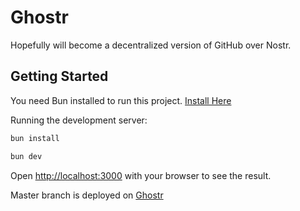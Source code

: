 # Ghostr

Hopefully will become a decentralized version of GitHub over Nostr.

## Getting Started

You need Bun installed to run this project.
[Install Here](https://bun.sh/)

Running the development server:

```bash
bun install

bun dev
```

Open [http://localhost:3000](http://localhost:3000) with your browser to see the result.

Master branch is deployed on [Ghostr](https://ghostr.dev)

